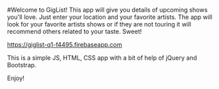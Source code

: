 #Welcome to GigList!
 This app will give you details of upcoming shows you'll love. Just enter your location and your favorite artists. The app will look for your favorite artists shows or if they are not touring it will recommend others related to your taste. Sweet!

 https://giglist-q1-f4495.firebaseapp.com

 This is a simple JS, HTML, CSS app with a bit of help of jQuery and Bootstrap.

 Enjoy!
